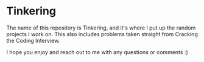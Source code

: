 # Tinkering
The name of this repository is Tinkering, and it's where I put up the random projects I work on. This also includes problems taken straight from Cracking the Coding Interview.

I hope you enjoy and reach out to me with any questions or comments :)
